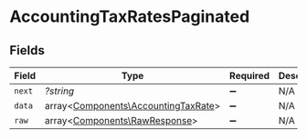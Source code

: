 # AccountingTaxRatesPaginated


## Fields

| Field                                                                               | Type                                                                                | Required                                                                            | Description                                                                         |
| ----------------------------------------------------------------------------------- | ----------------------------------------------------------------------------------- | ----------------------------------------------------------------------------------- | ----------------------------------------------------------------------------------- |
| `next`                                                                              | *?string*                                                                           | :heavy_minus_sign:                                                                  | N/A                                                                                 |
| `data`                                                                              | array<[Components\AccountingTaxRate](../../Models/Components/AccountingTaxRate.md)> | :heavy_minus_sign:                                                                  | N/A                                                                                 |
| `raw`                                                                               | array<[Components\RawResponse](../../Models/Components/RawResponse.md)>             | :heavy_minus_sign:                                                                  | N/A                                                                                 |